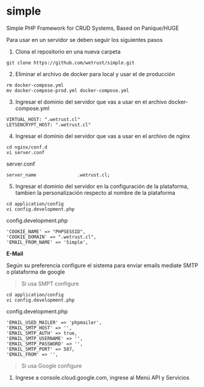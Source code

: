 # simple
Simple PHP Framework for CRUD Systems, Based on Panique/HUGE

Para usar en un servidor se deben seguir los siguientes pasos

1. Clona el repositorio en una nueva carpeta

```
git clone https://github.com/wetrust/simple.git
```

2. Eliminar el archivo de docker para local y usar el de producción

```
rm docker-compose.yml
mv docker-compose-prod.yml docker-compose.yml
```

3. Ingresar el dominio del servidor que vas a usar en el archivo docker-compose.yml

```
VIRTUAL_HOST: ".wetrust.cl"
LETSENCRYPT_HOST: ".wetrust.cl"
```
4. Ingresar el dominio del servidor que vas a usar en el archivo de nginx

```
cd nginx/conf.d
vi server.conf
```
server.conf
```
server_name               .wetrust.cl;
```

5. Ingresar el dominio del servidor en la configuración de la plataforma, tambien la personalización respecto al nombre de la plataforma

```
cd application/config
vi config.development.php
```
config.development.php
```
'COOKIE_NAME' => "PHPSESSID",
'COOKIE_DOMAIN' => ".wetrust.cl",
'EMAIL_FROM_NAME' => 'Simple',
```

**E-Mail**

Según su preferencia configure el sistema para enviar emails mediate SMTP o plataforma de google

> Si usa SMPT configure
```
cd application/config
vi config.development.php
```
config.development.php
```
'EMAIL_USED_MAILER' => 'phpmailer',
'EMAIL_SMTP_HOST' => '',
'EMAIL_SMTP_AUTH' => true,
'EMAIL_SMTP_USERNAME' => '',
'EMAIL_SMTP_PASSWORD' => '',
'EMAIL_SMTP_PORT' => 587,
'EMAIL_FROM' => '',
```

> Si usa Google configure

1. Ingrese a console.cloud.google.com, ingrese al Menú API y Servicios
